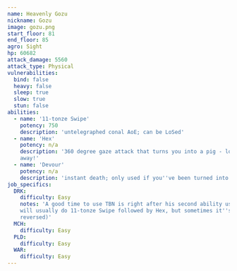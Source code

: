 ```yaml
---
name: Heavenly Gozu
nickname: Gozu
image: gozu.png
start_floor: 81
end_floor: 85
agro: Sight
hp: 60682
attack_damage: 5560
attack_type: Physical
vulnerabilities:
  bind: false
  heavy: false
  sleep: true
  slow: true
  stun: false
abilities:
  - name: '11-tonze Swipe'
    potency: 750
    description: 'untelegraphed conal AoE; can be LoSed'
  - name: 'Hex'
    potency: n/a
    description: '360 degree gaze attack that turns you into a pig - look
    away!'
  - name: 'Devour'
    potency: n/a
    description: 'instant death; only used if you''ve been turned into a pig'
job_specifics:
  DRK:
    difficulty: Easy
    notes: 'A good time to use TBN is right after his second ability use (he
    will usually do 11-tonze Swipe followed by Hex, but sometimes it''s
    reversed)'
  MCH:
    difficulty: Easy
  PLD:
    difficulty: Easy
  WAR:
    difficulty: Easy
---
```


